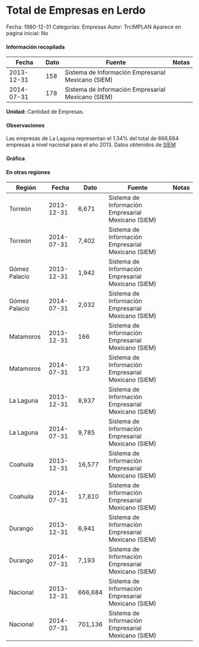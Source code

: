 Total de Empresas en Lerdo
=====

Fecha: 1980-12-31
Categorías: Empresas
Autor: TrcIMPLAN
Aparece en pagina inicial: No



#### Información recopilada

<table class="table table-hover table-bordered matriz">
<thead>
<tr>
<th>Fecha</th>
<th>Dato</th>
<th>Fuente</th>
<th>Notas</th>
</tr>
</thead>
<tbody>
<tr>
<td>2013-12-31</td>
<td class="derecha">158</td>
<td>Sistema de Información Empresarial Mexicano (SIEM)</td>
<td></td>
</tr>
<tr>
<td>2014-07-31</td>
<td class="derecha">178</td>
<td>Sistema de Información Empresarial Mexicano (SIEM)</td>
<td></td>
</tr>
</tbody>
</table>

<b>Unidad:</b> Cantidad de Empresas.

#### Observaciones

Las empresas de La Laguna representan el 1.34% del total de 666,684 empresas a nivel nacional para el año 2013.
Datos obtenidos de [SIEM](http://www.siem.gob.mx/siem/estadisticas/EstadoTamanoPublico.asp?p=1)

#### Gráfica

<div id="Morrisizxjfdmu" class="grafica"></div>
<script>
new Morris.Line({
element: 'Morrisizxjfdmu',
data: [{ fecha: '2013-12-31', dato: 158 },{ fecha: '2014-07-31', dato: 178 }],
xkey: 'fecha',
ykeys: ['dato'],
labels: ['Dato'],
lineColors: ['#FF5B02'],
xLabelFormat: function(d) { return d.getDate()+'/'+(d.getMonth()+1)+'/'+d.getFullYear(); },
dateFormat: function(ts) { var d = new Date(ts); return d.getDate() + '/' + (d.getMonth() + 1) + '/' + d.getFullYear(); }
});
</script>

#### En otras regiones

<table class="table table-hover table-bordered matriz">
<thead>
<tr>
<th>Región</th>
<th>Fecha</th>
<th>Dato</th>
<th>Fuente</th>
<th>Notas</th>
</tr>
</thead>
<tbody>
<tr>
<td>Torreón</td>
<td>2013-12-31</td>
<td class="derecha">6,671</td>
<td>Sistema de Información Empresarial Mexicano (SIEM)</td>
<td></td>
</tr>
<tr>
<td>Torreón</td>
<td>2014-07-31</td>
<td class="derecha">7,402</td>
<td>Sistema de Información Empresarial Mexicano (SIEM)</td>
<td></td>
</tr>
<tr>
<td>Gómez Palacio</td>
<td>2013-12-31</td>
<td class="derecha">1,942</td>
<td>Sistema de Información Empresarial Mexicano (SIEM)</td>
<td></td>
</tr>
<tr>
<td>Gómez Palacio</td>
<td>2014-07-31</td>
<td class="derecha">2,032</td>
<td>Sistema de Información Empresarial Mexicano (SIEM)</td>
<td></td>
</tr>
<tr>
<td>Matamoros</td>
<td>2013-12-31</td>
<td class="derecha">166</td>
<td>Sistema de Información Empresarial Mexicano (SIEM)</td>
<td></td>
</tr>
<tr>
<td>Matamoros</td>
<td>2014-07-31</td>
<td class="derecha">173</td>
<td>Sistema de Información Empresarial Mexicano (SIEM)</td>
<td></td>
</tr>
<tr>
<td>La Laguna</td>
<td>2013-12-31</td>
<td class="derecha">8,937</td>
<td>Sistema de Información Empresarial Mexicano (SIEM)</td>
<td></td>
</tr>
<tr>
<td>La Laguna</td>
<td>2014-07-31</td>
<td class="derecha">9,785</td>
<td>Sistema de Información Empresarial Mexicano (SIEM)</td>
<td></td>
</tr>
<tr>
<td>Coahuila</td>
<td>2013-12-31</td>
<td class="derecha">16,577</td>
<td>Sistema de Información Empresarial Mexicano (SIEM)</td>
<td></td>
</tr>
<tr>
<td>Coahuila</td>
<td>2014-07-31</td>
<td class="derecha">17,810</td>
<td>Sistema de Información Empresarial Mexicano (SIEM)</td>
<td></td>
</tr>
<tr>
<td>Durango</td>
<td>2013-12-31</td>
<td class="derecha">6,941</td>
<td>Sistema de Información Empresarial Mexicano (SIEM)</td>
<td></td>
</tr>
<tr>
<td>Durango</td>
<td>2014-07-31</td>
<td class="derecha">7,193</td>
<td>Sistema de Información Empresarial Mexicano (SIEM)</td>
<td></td>
</tr>
<tr>
<td>Nacional</td>
<td>2013-12-31</td>
<td class="derecha">666,684</td>
<td>Sistema de Información Empresarial Mexicano (SIEM)</td>
<td></td>
</tr>
<tr>
<td>Nacional</td>
<td>2014-07-31</td>
<td class="derecha">701,136</td>
<td>Sistema de Información Empresarial Mexicano (SIEM)</td>
<td></td>
</tr>
</tbody>
</table>

